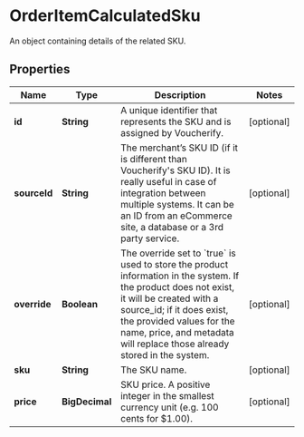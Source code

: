 

# OrderItemCalculatedSku

An object containing details of the related SKU.

## Properties

| Name | Type | Description | Notes |
|------------ | ------------- | ------------- | -------------|
|**id** | **String** | A unique identifier that represents the SKU and is assigned by Voucherify. |  [optional] |
|**sourceId** | **String** | The merchant’s SKU ID (if it is different than Voucherify&#39;s SKU ID). It is really useful in case of integration between multiple systems. It can be an ID from an eCommerce site, a database or a 3rd party service. |  [optional] |
|**override** | **Boolean** | The override set to &#x60;true&#x60; is used to store the product information in the system. If the product does not exist, it will be created with a source_id; if it does exist, the provided values for the name, price, and metadata will replace those already stored in the system. |  [optional] |
|**sku** | **String** | The SKU name. |  [optional] |
|**price** | **BigDecimal** | SKU price. A positive integer in the smallest currency unit (e.g. 100 cents for $1.00). |  [optional] |



